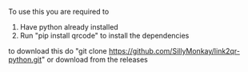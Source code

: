 To use this you are required to
1. Have python already installed
2. Run "pip install qrcode" to install the dependencies

to download this do
"git clone https://github.com/SillyMonkay/link2qr-python.git"
or download from the releases
